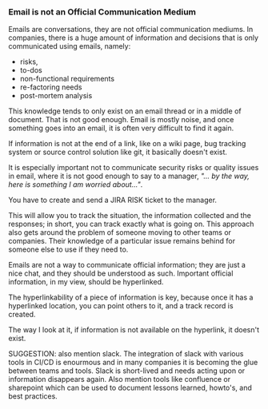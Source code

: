 ### Email is not an Official Communication Medium

Emails are conversations, they are not official communication mediums. In companies, there is a huge amount of information and decisions that is only communicated using emails, namely:
  - risks,
  - to-dos
  - non-functional requirements
  - re-factoring needs
  - post-mortem analysis

This knowledge tends to only exist on an email thread or in a middle of document. That is not good enough. Email is mostly noise, and once something goes into an email, it is often very difficult to find it again.

If information is not at the end of a link, like on a wiki page, bug tracking system or source control solution like git, it basically doesn't exist.

It is especially important not to communicate security risks or quality issues in email, where it is not good enough to say to a manager, _"... by the way, here is something I am worried about..."_.

You have to create and send a JIRA RISK ticket to the manager.

This will allow you to track the situation, the information collected and the responses; in short, you can track exactly what is going on. This approach also gets around the problem of someone moving to other teams or companies. Their knowledge of a particular issue remains behind for someone else to use if they need to.  

Emails are not a way to communicate official information; they are just a nice chat, and they should be understood as such. Important official information, in my view, should be hyperlinked.

The hyperlinkability of a piece of information is key, because once it has a hyperlinked location, you can point others to it, and a track record is created.

The way I look at it, if information is not available on the hyperlink, it doesn't exist.

SUGGESTION: also mention slack. The integration of slack with various tools in CI/CD is enourmous and in many companies it is becoming the glue between teams and tools. Slack is short-lived and needs acting upon or information disappears again.
Also mention tools like confluence or sharepoint which can be used to document lessons learned, howto's, and best practices.
